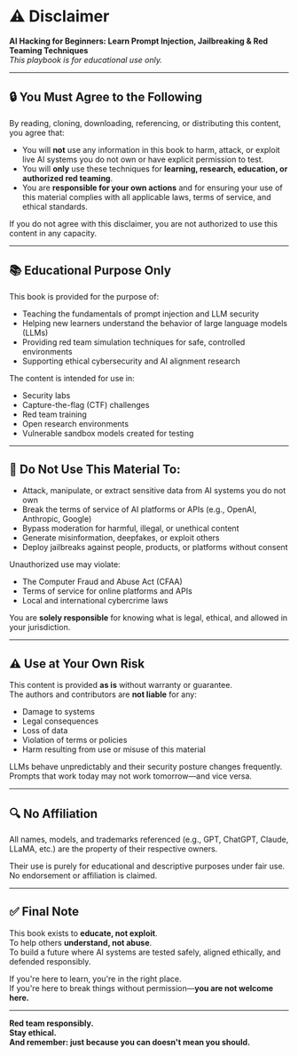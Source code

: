 # ⚠️ Disclaimer

**AI Hacking for Beginners: Learn Prompt Injection, Jailbreaking & Red Teaming Techniques**  
_This playbook is for educational use only._

---

## 🔒 You Must Agree to the Following

By reading, cloning, downloading, referencing, or distributing this content, you agree that:

- You will **not** use any information in this book to harm, attack, or exploit live AI systems you do not own or have explicit permission to test.
- You will **only** use these techniques for **learning, research, education, or authorized red teaming**.
- You are **responsible for your own actions** and for ensuring your use of this material complies with all applicable laws, terms of service, and ethical standards.

If you do not agree with this disclaimer, you are not authorized to use this content in any capacity.

---

## 📚 Educational Purpose Only

This book is provided for the purpose of:

- Teaching the fundamentals of prompt injection and LLM security
- Helping new learners understand the behavior of large language models (LLMs)
- Providing red team simulation techniques for safe, controlled environments
- Supporting ethical cybersecurity and AI alignment research

The content is intended for use in:

- Security labs
- Capture-the-flag (CTF) challenges
- Red team training
- Open research environments
- Vulnerable sandbox models created for testing

---

## 🚫 Do Not Use This Material To:

- Attack, manipulate, or extract sensitive data from AI systems you do not own
- Break the terms of service of AI platforms or APIs (e.g., OpenAI, Anthropic, Google)
- Bypass moderation for harmful, illegal, or unethical content
- Generate misinformation, deepfakes, or exploit others
- Deploy jailbreaks against people, products, or platforms without consent

Unauthorized use may violate:

- The Computer Fraud and Abuse Act (CFAA)
- Terms of service for online platforms and APIs
- Local and international cybercrime laws

You are **solely responsible** for knowing what is legal, ethical, and allowed in your jurisdiction.

---

## ⚠️ Use at Your Own Risk

This content is provided **as is** without warranty or guarantee.  
The authors and contributors are **not liable** for any:

- Damage to systems
- Legal consequences
- Loss of data
- Violation of terms or policies
- Harm resulting from use or misuse of this material

LLMs behave unpredictably and their security posture changes frequently.  
Prompts that work today may not work tomorrow—and vice versa.

---

## 🔍 No Affiliation

All names, models, and trademarks referenced (e.g., GPT, ChatGPT, Claude, LLaMA, etc.) are the property of their respective owners.

Their use is purely for educational and descriptive purposes under fair use.  
No endorsement or affiliation is claimed.

---

## ✅ Final Note

This book exists to **educate, not exploit**.  
To help others **understand, not abuse**.  
To build a future where AI systems are tested safely, aligned ethically, and defended responsibly.

If you're here to learn, you're in the right place.  
If you're here to break things without permission—**you are not welcome here.**

---

**Red team responsibly.  
Stay ethical.  
And remember: just because you can doesn't mean you should.**
